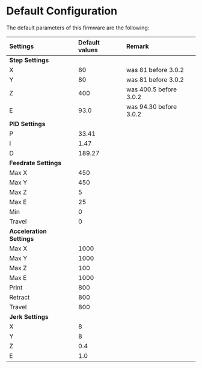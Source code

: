 # Default Configuration

The default parameters of this firmware are the following:

| Settings | Default values | Remark |
|:--- |:--- |:--- |
| **Step Settings** |  |
| X | 80   | was 81 before 3.0.2 |
| Y | 80   | was 81 before 3.0.2 |
| Z | 400  | was 400.5 before 3.0.2 |
| E | 93.0 | was 94.30 before 3.0.2 |
| **PID Settings** | |
| P | 33.41 |
| I | 1.47 |
| D | 189.27 |
| **Feedrate Settings** | |
| Max X | 450 |
| Max Y | 450 |
| Max Z | 5 |
| Max E | 25 |
| Min | 0 |
| Travel | 0 |
| **Acceleration Settings** | |
| Max X | 1000 |
| Max Y | 1000 |
| Max Z | 100 |
| Max E | 1000 |
| Print | 800 |
| Retract | 800 |
| Travel | 800 |
| **Jerk Settings** | |
| X | 8 |
| Y | 8 |
| Z | 0.4 |
| E | 1.0 |


